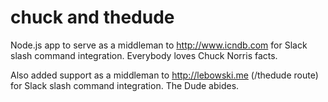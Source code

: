 # chuck and thedude
Node.js app to serve as a middleman to http://www.icndb.com for Slack slash command integration.
Everybody loves Chuck Norris facts.

Also added support as a middleman to http://lebowski.me (/thedude route) for Slack slash command integration.
The Dude abides.
